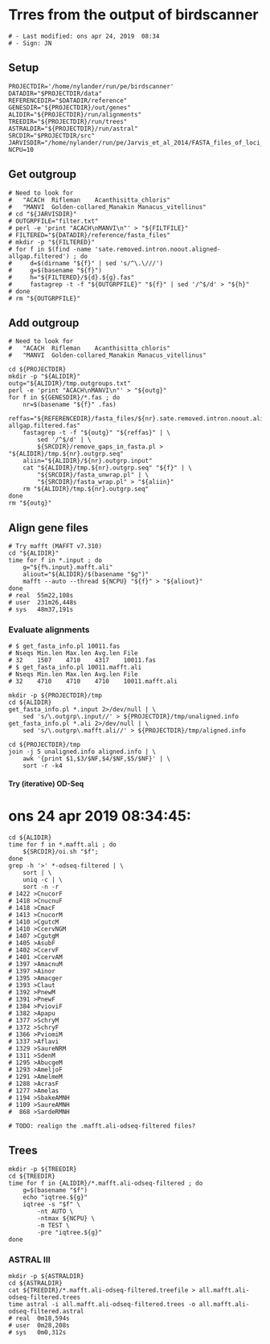 # Trres from the output of birdscanner

    # - Last modified: ons apr 24, 2019  08:34
    # - Sign: JN

## Setup

    PROJECTDIR='/home/nylander/run/pe/birdscanner'
    DATADIR="$PROJECTDIR/data"
    REFERENCEDIR="$DATADIR/reference"
    GENESDIR="${PROJECTDIR}/out/genes"
    ALIDIR="${PROJECTDIR}/run/alignments"
    TREEDIR="${PROJECTDIR}/run/trees"
    ASTRALDIR="${PROJECTDIR}/run/astral"
    SRCDIR="$PROJECTDIR/src"
    JARVISDIR="/home/nylander/run/pe/Jarvis_et_al_2014/FASTA_files_of_loci_datasets/Filtered_sequence_alignments/2516_Introns/2500orthologs"
    NCPU=10

## Get outgroup

    # Need to look for
    #   "ACACH	Rifleman	Acanthisitta_chloris"
    #   "MANVI	Golden-collared_Manakin	Manacus_vitellinus"
    # cd "${JARVISDIR}"
    # OUTGRPFILE="filter.txt"
    # perl -e 'print "ACACH\nMANVI\n"' > "${FILTFILE}"
    # FILTERED="${DATADIR}/reference/fasta_files"
    # mkdir -p "${FILTERED}"
    # for f in $(find -name 'sate.removed.intron.noout.aligned-allgap.filtered') ; do
    #     d=$(dirname "${f}" | sed 's/^\.\///')
    #     g=$(basename "${f}")
    #     h="${FILTERED}/${d}.${g}.fas"
    #     fastagrep -t -f "${OUTGRPFILE}" "${f}" | sed '/^$/d' > "${h}"
    # done
    # rm "${OUTGRPFILE}"


## Add outgroup

    # Need to look for
    #   "ACACH	Rifleman	Acanthisitta_chloris"
    #   "MANVI	Golden-collared_Manakin	Manacus_vitellinus"

    cd ${PROJECTDIR}
    mkdir -p "${ALIDIR}" 
    outg="${ALIDIR}/tmp.outgroups.txt"
    perl -e 'print "ACACH\nMANVI\n"' > "${outg}"
    for f in ${GENESDIR}/*.fas ; do
        nr=$(basename "${f}" .fas)
        reffas="${REFERENCEDIR}/fasta_files/${nr}.sate.removed.intron.noout.aligned-allgap.filtered.fas"
        fastagrep -t -f "${outg}" "${reffas}" | \
            sed '/^$/d' | \
            ${SRCDIR}/remove_gaps_in_fasta.pl > "${ALIDIR}/tmp.${nr}.outgrp.seq"
        aliin="${ALIDIR}/${nr}.outgrp.input"
        cat "${ALIDIR}/tmp.${nr}.outgrp.seq" "${f}" | \
            "${SRCDIR}/fasta_unwrap.pl" | \
            "${SRCDIR}/fasta_wrap.pl" > "${aliin}"
        rm "${ALIDIR}/tmp.${nr}.outgrp.seq"
    done
    rm "${outg}"

##  Align gene files

    # Try mafft (MAFFT v7.310)
    cd "${ALIDIR}"
    time for f in *.input ; do
        g="${f%.input}.mafft.ali"
        aliout="${ALIDIR}/$(basename "$g")"
        mafft --auto --thread ${NCPU} "${f}" > "${aliout}"
    done
    # real	55m22,108s
    # user	231m26,448s
    # sys	48m37,191s


### Evaluate alignments

    # $ get_fasta_info.pl 10011.fas
    # Nseqs	Min.len	Max.len	Avg.len	File
    # 32	1507	4710	4317	10011.fas
    # $ get_fasta_info.pl 10011.mafft.ali
    # Nseqs	Min.len	Max.len	Avg.len	File
    # 32	4710	4710	4710	10011.mafft.ali

    mkdir -p ${PROJECTDIR}/tmp
    cd ${ALIDIR}
    get_fasta_info.pl *.input 2>/dev/null | \
        sed 's/\.outgrp\.input//' > ${PROJECTDIR}/tmp/unaligned.info
    get_fasta_info.pl *.ali 2>/dev/null | \
        sed 's/\.outgrp\.mafft.ali//' > ${PROJECTDIR}/tmp/aligned.info

    cd ${PROJECTDIR}/tmp
    join -j 5 unaligned.info aligned.info | \
        awk '{print $1,$3/$NF,$4/$NF,$5/$NF}' | \
        sort -r -k4

#### Try (iterative) OD-Seq

# ons 24 apr 2019 08:34:45:

    cd ${ALIDIR}
    time for f in *.mafft.ali ; do
        ${SRCDIR}/oi.sh "$f";
    done
    grep -h '>' *-odseq-filtered | \
        sort | \
        uniq -c | \
        sort -n -r
    # 1422 >CnucorF
    # 1418 >CnucnuF
    # 1418 >CmacF
    # 1413 >CnucorM
    # 1410 >CgutcM
    # 1410 >CcervNGM
    # 1407 >CgutgM
    # 1405 >AsubF
    # 1402 >CcervF
    # 1401 >CcervAM
    # 1397 >AmacnuM
    # 1397 >Ainor
    # 1395 >Amacger
    # 1393 >Claut
    # 1392 >PnewM
    # 1391 >PnewF
    # 1384 >PvioviF
    # 1382 >Apapu
    # 1377 >SchryM
    # 1372 >SchryF
    # 1366 >PviomiM
    # 1337 >Aflavi
    # 1329 >SaureNRM
    # 1311 >SdenM
    # 1295 >AbucgeM
    # 1293 >AmeljoF
    # 1291 >AmelmeM
    # 1288 >AcrasF
    # 1277 >Amelas
    # 1194 >SbakeAMNH
    # 1109 >SaureAMNH
    #  868 >SardeRMNH

    # TODO: realign the .mafft.ali-odseq-filtered files?

## Trees

    mkdir -p ${TREEDIR}
    cd ${TREEDIR}
    time for f in {ALIDIR}/*.mafft.ali-odseq-filtered ; do
        g=$(basename "$f")
        echo "iqtree.${g}"
        iqtree -s "$f" \
            -nt AUTO \
            -ntmax ${NCPU} \
            -m TEST \
            -pre "iqtree.${g}"
    done


### ASTRAL III

    mkdir -p ${ASTRALDIR}
    cd ${ASTRALDIR}
    cat ${TREEDIR}/*.mafft.ali-odseq-filtered.treefile > all.mafft.ali-odseq-filtered.trees
    time astral -i all.mafft.ali-odseq-filtered.trees -o all.mafft.ali-odseq-filtered.astral
    # real	0m18,594s
    # user	0m28,208s
    # sys	0m0,312s


